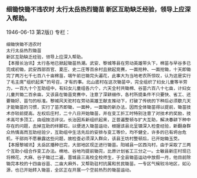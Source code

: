### 细锄快锄不违农时  太行太岳热烈锄苗  新区互助缺乏经验，领导上应深入帮助。

1946-06-13
第2版()
专栏：

    细锄快锄不违农时
    太行太岳热烈锄苗
    新区互助缺乏经验，领导上应深入帮助。
    【本报长治讯】太行各地已掀起锄苗热潮。武安、黎城等县在劳动英雄带头下，棉苗与早谷多已完成初锄，武安西部百官、夏庄、史二庄等百余村且掀起竞赛，一面抢种、一面抢锄，十天即锄完了两万七千七百八十亩棉苗，端午前已锄完头遍花，此事大为当地老农所惊叹，认为这是实行了毛主席“组织起来”的号召，才有的事。北山底村在这次锄苗中，完全组织了妇女儿童等半劳力，一百九十个互助组中，有妇女儿童组各六个，六天全村共锄棉、谷苗六百八十七亩，计妇女儿童共锄二百余亩。又该县在锄苗竞赛中，注意了深耕细作，各村所提条件不只要快、省工、还要锄好、苗匀的标准。黎城风天驼村在劳动英雄王献支推动下，打破了传统的下种后必须歇几天才能锄苗的习惯，实行了苗齐即锄，一面种，一面锄的新办法，因而全体锄苗得以提前，锄苗技术亦较前提高。左权后庄村，二十八日开始锄苗，并在变工折工时特别注意了对技术的奖励，技术高可多顶工，由组按活评议。长治因系新组织起来，正普遍整顿与扩大互助，解决春耕下种中存在的问题，去掉互助的绊脚石，以便进入锄苗运动，根据该县北呈镇深入检查经验，新翻身群众热情高而互助经验少，互助组中生活先后的安排与变工等价，均不健全，许多的已有坍台危机，干部尚不愿暴露这些问题，故检查必须深入群众，该县王坊村整顿后，已开始锄玉茭。
    【本报黎城讯】太岳区播种已完，大部地区现正进行锄苗。阳城县一区西沟村，由于采取了三两个互助小组合作变工办法。棉地、谷地均提前锄完，比原计划省工三分之一。士敏县新庄村现已将棉花、大麻、谷子锄过二遍，晋城县三高校全校师生，于全县锄苗运动中放假一月，他目前除锄完本校的十四亩谷苗、二亩大麻外，又帮助驻村抗属和贫民锄苗。一专区气候较冷地区，如沁源，也已开始转入锄苗，全区正在开展一个空前热烈的锄苗运动。
